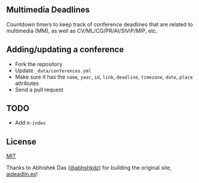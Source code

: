## Multimedia Deadlines

Countdown timers to keep track of conference deadlines that are related to multimedia (MM), as well as CV/ML/CG/PR/AI/SIViP/MIP, etc.

## Adding/updating a conference

- Fork the repository
- Update `_data/conferences.yml`
- Make sure it has the `name`, `year`, `id`, `link`, `deadline`, `timezone`, `date`, `place` attributes
- Send a pull request

## TODO
- Add `H-index`

## License

[MIT](./License)

Thanks to Abhishek Das ([@abhshkdz](http://github.com/abhshkdz)) for building the original site, [aideadlin.es](https://aideadlin.es/?sub=ML,CV,SP)!

